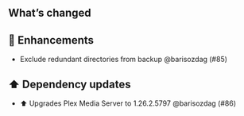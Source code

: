 ## What’s changed

## 🚀 Enhancements

- Exclude redundant directories from backup @barisozdag (#85)

## ⬆️ Dependency updates

- ⬆️ Upgrades Plex Media Server to 1.26.2.5797 @barisozdag (#86)
